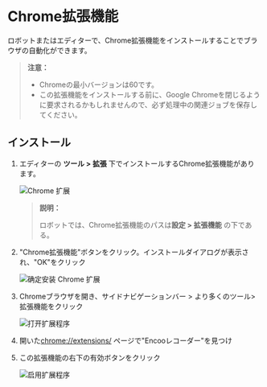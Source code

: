 # Chrome拡張機能

ロボットまたはエディターで、Chrome拡張機能をインストールすることでブラウザの自動化ができます。

> **注意：**
>
> - Chromeの最小バージョンは60です。
> - この拡張機能をインストールする前に、Google Chromeを閉じるように要求されるかもしれませんので、必ず処理中の関連ジョブを保存してください。

## インストール

1. エディターの **ツール > 拡張** 下でインストールするChrome拡張機能があります。

    ![Chrome 扩展](https://docimages.blob.core.chinacloudapi.cn/images/Studio/Market/extensioninpath20201019.png)

    > **説明：**
    >
    > ロボットでは、Chrome拡張機能のパスは**設定 > 拡張機能** の下である。

2. "Chrome拡張機能"ボタンをクリック。インストールダイアログが表示され、"OK"をクリック

    ![确定安装 Chrome 扩展](https://docimages.blob.core.chinacloudapi.cn/images/Studio/Extensions/chrome-installation.PNG)

3. Chromeブラウザを開き、サイドナビゲーションバー > より多くのツール> 拡張機能をクリック

    ![打开扩展程序](https://docimages.blob.core.chinacloudapi.cn/images/Studio/Extensions/chrome-openExtension.png)

4. 開いた<chrome://extensions/> ページで"Encooレコーダー"を見つけ

5. この拡張機能の右下の有効ボタンをクリック

    ![启用扩展程序](https://docimages.blob.core.chinacloudapi.cn/images/Studio/Extensions/chrome-usingExtension.png)
